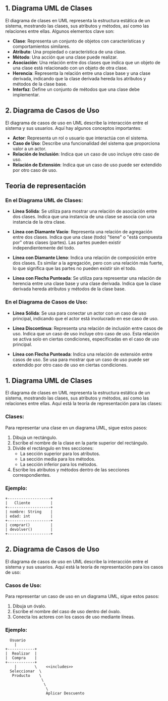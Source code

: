 ## 1. Diagrama UML de Clases

El diagrama de clases en UML representa la estructura estática de un sistema, mostrando las clases, sus atributos y métodos, así como las relaciones entre ellas. Algunos elementos clave son:

- **Clase**: Representa un conjunto de objetos con características y comportamientos similares.
- **Atributo**: Una propiedad o característica de una clase.
- **Método**: Una acción que una clase puede realizar.
- **Asociación**: Una relación entre dos clases que indica que un objeto de una clase está relacionado con un objeto de otra clase.
- **Herencia**: Representa la relación entre una clase base y una clase derivada, indicando que la clase derivada hereda los atributos y métodos de la clase base.
- **Interfaz**: Define un conjunto de métodos que una clase debe implementar.

## 2. Diagrama de Casos de Uso

El diagrama de casos de uso en UML describe la interacción entre el sistema y sus usuarios. Aquí hay algunos conceptos importantes:

- **Actor**: Representa un rol o usuario que interactúa con el sistema.
- **Caso de Uso**: Describe una funcionalidad del sistema que proporciona valor a un actor.
- **Relación de Inclusión**: Indica que un caso de uso incluye otro caso de uso.
- **Relación de Extensión**: Indica que un caso de uso puede ser extendido por otro caso de uso.

## Teoria de representación

### En el Diagrama UML de Clases:

- **Línea Sólida**: Se utiliza para mostrar una relación de asociación entre dos clases. Indica que una instancia de una clase se asocia con una instancia de la otra clase.

- **Línea con Diamante Vacío**: Representa una relación de agregación entre dos clases. Indica que una clase (todo) "tiene" o "está compuesta por" otras clases (partes). Las partes pueden existir independientemente del todo.

- **Línea con Diamante Lleno**: Indica una relación de composición entre dos clases. Es similar a la agregación, pero con una relación más fuerte, lo que significa que las partes no pueden existir sin el todo.

- **Línea con Flecha Punteada**: Se utiliza para representar una relación de herencia entre una clase base y una clase derivada. Indica que la clase derivada hereda atributos y métodos de la clase base.

### En el Diagrama de Casos de Uso:

- **Línea Sólida**: Se usa para conectar un actor con un caso de uso principal, indicando que el actor está involucrado en ese caso de uso.

- **Línea Discontinua**: Representa una relación de inclusión entre casos de uso. Indica que un caso de uso incluye otro caso de uso. Esta relación se activa solo en ciertas condiciones, especificadas en el caso de uso principal.

- **Línea con Flecha Punteada**: Indica una relación de extensión entre casos de uso. Se usa para mostrar que un caso de uso puede ser extendido por otro caso de uso en ciertas condiciones.


## 1. Diagrama UML de Clases

El diagrama de clases en UML representa la estructura estática de un sistema, mostrando las clases, sus atributos y métodos, así como las relaciones entre ellas. Aquí está la teoría de representación para las clases:

### Clases:

Para representar una clase en un diagrama UML, sigue estos pasos:

1. Dibuja un rectángulo.
2. Escribe el nombre de la clase en la parte superior del rectángulo.
3. Divide el rectángulo en tres secciones:
   - La sección superior para los atributos.
   - La sección media para los métodos.
   - La sección inferior para los métodos.
4. Escribe los atributos y métodos dentro de las secciones correspondientes.

### Ejemplo:

```plantuml
+-------------------+
|   Cliente         |
+-------------------+
| nombre: String    |
| edad: int         |
+-------------------+
| comprar()         |
| devolver()        |
+-------------------+
```

## 2. Diagrama de Casos de Uso

El diagrama de casos de uso en UML describe la interacción entre el sistema y sus usuarios. Aquí está la teoría de representación para los casos de uso:

### Casos de Uso:

Para representar un caso de uso en un diagrama UML, sigue estos pasos:

1. Dibuja un óvalo.
2. Escribe el nombre del caso de uso dentro del óvalo.
3. Conecta los actores con los casos de uso mediante líneas.

### Ejemplo:

```plantuml
  Usuario
    |
+------------+
|  Realizar  |
|  Compra    |
+------------+
    |        \    <<includes>>
  Seleccionar  \
   Producto    \
                \
                 \
                  \
                  Aplicar Descuento
```
